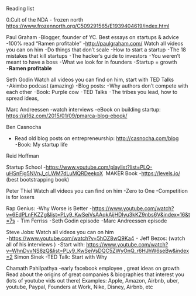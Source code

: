 Reading list

0.Cult of the NDA - frozen north
https://www.frozennorth.org/C509291565/E1939404619/index.html

Paul Graham
-Blogger, founder of YC. Best essays on startups & advice
-100% read “Ramen profitable”
-http://paulgraham.com/
Watch all videos you can on him
⁃Do things that don’t scale
⁃How to start a startup
⁃The 18 mistakes that kill startups
⁃The hacker’s guide to investors
⁃You weren’t meant to have a boss
⁃What we look for in founders
⁃Startup = growth
⁃****Ramen profitable****

Seth Godin
Watch all videos  you can find on him, start with TED Talks
⁃Akimbo podcast (amazing)
⁃Blog posts:
⁃Why authors don’t compete with each other
⁃Book: Purple cow
⁃TED Talks
⁃The tribes you lead, how to spread ideas, 


Marc Andreessen
-watch interviews 
-eBook on building startup: https://a16z.com/2015/01/09/pmarca-blog-ebook/

Ben Casnocha
 - Read old blog posts on entrepreneurship: http://casnocha.com/blog
⁃Book: My startup life

Reid Hoffman

Startup School
-https://www.youtube.com/playlist?list=PLQ-uHSnFig5NVnJ_cLWM7dLuMQRDeekoX
 MAKER Book
-https://levels.io/ (best bootstrapping book)

Peter Thiel
Watch all videos you can find on him
-Zero to One
-Competition is for losers

Rap Genius:
-Why Worse is Better
⁃https://www.youtube.com/watch?v=6EdPLnFKZZg&list=PLy9_KwSeiVsAAqkAijHDlyu3kKZ9nbs6V&index=16&t=7s
⁃
Tim Ferriss
⁃Seth Godin episode
⁃Marc Andreessen episode

Steve Jobs:
Watch all videos you can on him
⁃https://www.youtube.com/watch?v=5hOZ8wQ9Ka4
⁃
Jeff Bezos: (watch all of his interviews )
⁃Start with: https://www.youtube.com/watch?v=WhnDvvNS8zQ&list=PLy9_KwSeiVsDQC5ZWyOnQ_r6HJhW6seBw&index=2
Simon Sinek
-TED Talk: Start with Why


Chamath Pahilpathya 
-early facebook employee , great ideas on growth
Read about the origins of great companies & biographies that interest you (lots of youtube vids out there)
Examples: Apple, Amazon, Airbnb, uber, youtube, Paypal, Founders at Work, Nike, Disney,  Airbnb, etc
